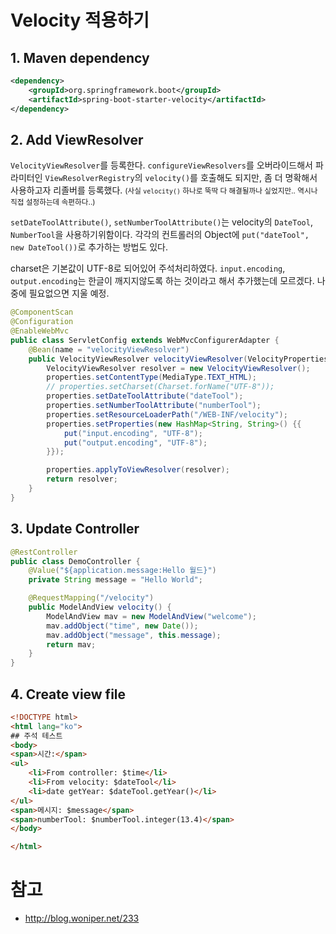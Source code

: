 # Velocity 적용하기

## 1. Maven dependency

```xml
<dependency>
    <groupId>org.springframework.boot</groupId>
    <artifactId>spring-boot-starter-velocity</artifactId>
</dependency>
```

## 2. Add ViewResolver

`VelocityViewResolver`를 등록한다. `configureViewResolvers`를 오버라이드해서 파라미터인 `ViewResolverRegistry`의 `velocity()`를 호출해도 되지만, 좀 더 명확해서 사용하고자 리졸버를 등록했다. <small>(사실 `velocity()` 하나로 뚝딱 다 해결될까나 싶었지만.. 역시나 직접 설정하는데 속편하다..)</small>

`setDateToolAttribute()`, `setNumberToolAttribute()`는 velocity의 `DateTool`, `NumberTool`을 사용하기위함이다. 각각의 컨트롤러의 Object에 `put("dateTool", new DateTool())`로 추가하는 방법도 있다.

charset은 기본값이 UTF-8로 되어있어 주석처리하였다. `input.encoding`, `output.encoding`는 한글이 깨지지않도록 하는 것이라고 해서 추가했는데 모르겠다. 나중에 필요없으면 지울 예정.

```java
@ComponentScan
@Configuration
@EnableWebMvc
public class ServletConfig extends WebMvcConfigurerAdapter {
    @Bean(name = "velocityViewResolver")
    public VelocityViewResolver velocityViewResolver(VelocityProperties properties) {
        VelocityViewResolver resolver = new VelocityViewResolver();
        properties.setContentType(MediaType.TEXT_HTML);
        // properties.setCharset(Charset.forName("UTF-8"));
        properties.setDateToolAttribute("dateTool");
        properties.setNumberToolAttribute("numberTool");
        properties.setResourceLoaderPath("/WEB-INF/velocity");
        properties.setProperties(new HashMap<String, String>() {{
            put("input.encoding", "UTF-8");
            put("output.encoding", "UTF-8");
        }});

        properties.applyToViewResolver(resolver);
        return resolver;
    }
}
```

## 3. Update Controller

```java
@RestController
public class DemoController {
    @Value("${application.message:Hello 월드}")
    private String message = "Hello World";

    @RequestMapping("/velocity")
    public ModelAndView velocity() {
        ModelAndView mav = new ModelAndView("welcome");
        mav.addObject("time", new Date());
        mav.addObject("message", this.message);
        return mav;
    }
}
```

## 4. Create view file

```html
<!DOCTYPE html>
<html lang="ko">
## 주석 테스트
<body>
<span>시간:</span>
<ul>
    <li>From controller: $time</li>
    <li>From velocity: $dateTool</li>
    <li>date getYear: $dateTool.getYear()</li>
</ul>
<span>메시지: $message</span>
<span>numberTool: $numberTool.integer(13.4)</span>
</body>

</html>
```

# 참고
- http://blog.woniper.net/233